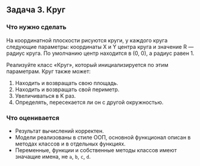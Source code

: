 ## Задача 3. Круг
### Что нужно сделать
На координатной плоскости рисуются круги, у каждого круга следующие параметры: координаты X и Y центра круга и значение R ― радиус круга. По умолчанию центр находится в (0, 0), а радиус равен 1.

Реализуйте класс «Круг», который инициализируется по этим параметрам. Круг также может:

1. Находить и возвращать свою площадь.
1. Находить и возвращать свой периметр.
1. Увеличиваться в K раз.
1. Определять, пересекается ли он с другой окружностью.
### Что оценивается
- Результат вычислений корректен.
- Модели реализованы в стиле ООП, основной функционал описан в методах классов и в отдельных функциях.
- Переменные, функции и собственные методы классов имеют значащие имена, не `a`, `b`, `c`, `d`.

